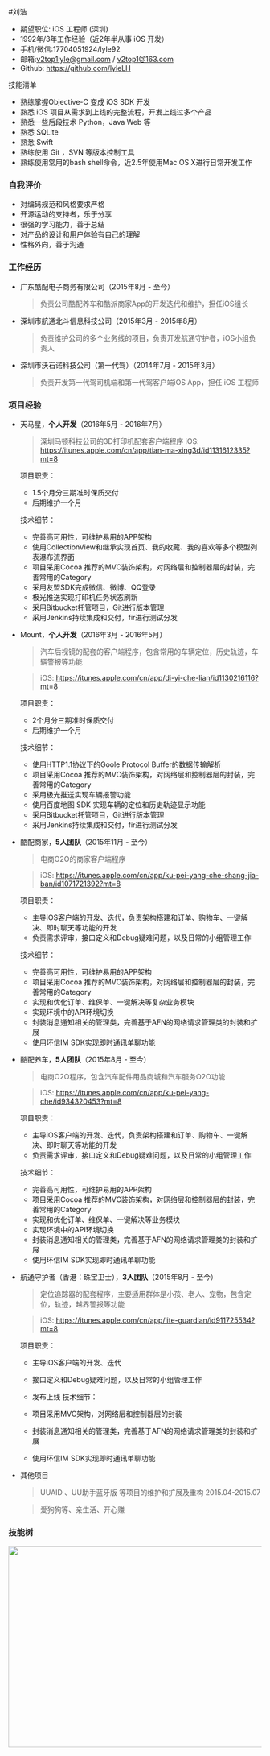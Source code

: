
#刘浩 

- 期望职位: iOS 工程师 (深圳)
- 1992年/3年工作经验（近2年半从事 iOS 开发）
- 手机/微信:17704051924/lyle92
- 邮箱:v2top1lyle@gmail.com / v2top1@163.com
- Github: https://github.com/lyleLH

技能清单

- 熟练掌握Objective-C 变成 iOS SDK 开发
- 熟悉 iOS 项目从需求到上线的完整流程，开发上线过多个产品
- 熟悉一些后段技术 Python，Java Web 等
- 熟悉 SQLite
- 熟悉 Swift
- 熟练使用 Git ，SVN 等版本控制工具
- 熟练使用常用的bash shell命令，近2.5年使用Mac OS X进行日常开发工作

### 自我评价
- 对编码规范和风格要求严格
- 开源运动的支持者，乐于分享
- 很强的学习能力，善于总结
- 对产品的设计和用户体验有自己的理解
- 性格外向，善于沟通


### 工作经历
- 广东酷配电子商务有限公司（2015年8月 - 至今）
	> 负责公司酷配养车和酷派商家App的开发迭代和维护，担任iOS组长
	
- 深圳市航通北斗信息科技公司（2015年3月 - 2015年8月）
	> 负责维护公司的多个业务线的项目，负责开发航通守护者，iOS小组负责人
	
- 深圳市沃石诺科技公司（第一代驾）（2014年7月 - 2015年3月）
	> 负责开发第一代驾司机端和第一代驾客户端iOS App，担任 iOS 工程师

### 项目经验
- 天马星，**个人开发**（2016年5月 - 2016年7月）

	> 深圳马顿科技公司的3D打印机配套客户端程序
	> iOS: https://itunes.apple.com/cn/app/tian-ma-xing3d/id1131612335?mt=8
	
	项目职责：
	
	- 1.5个月分三期准时保质交付
	- 后期维护一个月
	
	技术细节：
	
	- 完善高可用性，可维护易用的APP架构
	- 使用CollectionView和继承实现首页、我的收藏、我的喜欢等多个模型列表瀑布流界面
	- 项目采用Cocoa 推荐的MVC装饰架构，对网络层和控制器层的封装，完善常用的Category
	- 采用友盟SDK完成微信、微博、QQ登录
	- 极光推送实现打印机任务状态刷新
	- 采用Bitbucket托管项目，Git进行版本管理
	- 采用Jenkins持续集成和交付，fir进行测试分发

- Mount，**个人开发**（2016年3月 - 2016年5月）

	> 汽车后视镜的配套的客户端程序，包含常用的车辆定位，历史轨迹，车辆警报等功能
	
	> iOS: https://itunes.apple.com/cn/app/di-yi-che-lian/id1130216116?mt=8
	
	项目职责：
	
	- 2个月分三期准时保质交付
	- 后期维护一个月
	
	技术细节：
	
	- 使用HTTP1.1协议下的Goole Protocol Buffer的数据传输解析 
	- 项目采用Cocoa 推荐的MVC装饰架构，对网络层和控制器层的封装，完善常用的Category
	- 采用极光推送实现车辆报警功能
	- 使用百度地图 SDK 实现车辆的定位和历史轨迹显示功能
	- 采用Bitbucket托管项目，Git进行版本管理
	- 采用Jenkins持续集成和交付，fir进行测试分发






- 酷配商家，**5人团队**（2015年11月 - 至今）

	> 电商O2O的商家客户端程序
	
	> iOS: https://itunes.apple.com/cn/app/ku-pei-yang-che-shang-jia-ban/id1071721392?mt=8
	
	项目职责：
	
	- 主导iOS客户端的开发、迭代，负责架构搭建和订单、购物车、一键解决、即时聊天等功能的开发
	- 负责需求评审，接口定义和Debug疑难问题，以及日常的小组管理工作
	
	技术细节：
	
	- 完善高可用性，可维护易用的APP架构
	- 项目采用Cocoa 推荐的MVC装饰架构，对网络层和控制器层的封装，完善常用的Category
	- 实现和优化订单、维保单、一键解决等复杂业务模块
	- 实现环境中的API环境切换
	- 封装消息通知相关的管理类，完善基于AFN的网络请求管理类的封装和扩展
	- 使用环信IM SDK实现即时通讯单聊功能
	
	
	
- 酷配养车，**5人团队**（2015年8月 - 至今）

	> 电商O2O程序，包含汽车配件用品商城和汽车服务O2O功能
	
	> iOS: https://itunes.apple.com/cn/app/ku-pei-yang-che/id934320453?mt=8
	
	项目职责：
	
	- 主导iOS客户端的开发、迭代，负责架构搭建和订单、购物车、一键解决、即时聊天等功能的开发
	- 负责需求评审，接口定义和Debug疑难问题，以及日常的小组管理工作
	
	技术细节：
	
	- 完善高可用性，可维护易用的APP架构
	- 项目采用Cocoa 推荐的MVC装饰架构，对网络层和控制器层的封装，完善常用的Category
	- 实现和优化订单、维保单、一键解决等业务模块
	- 实现环境中的API环境切换
	- 封装消息通知相关的管理类，完善基于AFN的网络请求管理类的封装和扩展
	- 使用环信IM SDK实现即时通讯单聊功能

- 航通守护者（香港：珠宝卫士），**3人团队**（2015年8月 - 至今）

	> 定位追踪器的配套程序，主要适用群体是小孩、老人、宠物，包含定位，轨迹，越界警报等功能
	
	> iOS: https://itunes.apple.com/cn/app/lite-guardian/id911725534?mt=8
	
	项目职责：
	
	- 主导iOS客户端的开发、迭代
	- 接口定义和Debug疑难问题，以及日常的小组管理工作
	- 发布上线
	技术细节：
	
	- 项目采用MVC架构，对网络层和控制器层的封装
	- 封装消息通知相关的管理类，完善基于AFN的网络请求管理类的封装和扩展
	- 使用环信IM SDK实现即时通讯单聊功能
- 其他项目
	> UUAID 、UU助手蓝牙版 等项目的维护和扩展及重构 2015.04-2015.07

	> 爱狗狗等、亲生活、开心赚

### 技能树

<!--
<img src="./xmind.png" height="400" width="880" />
-->
<img src="http://ww1.sinaimg.cn/large/72f96cbagw1f5y4uuf8dvj21kw0ugn9n.jpg" height="400" width="880" />


